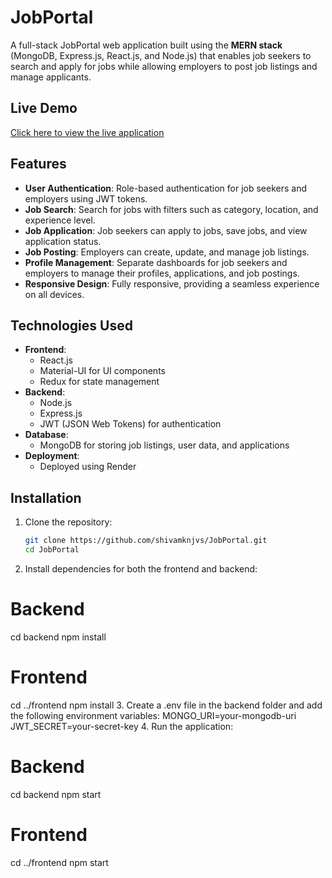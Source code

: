 # JobPortal

A full-stack JobPortal web application built using the **MERN stack** (MongoDB, Express.js, React.js, and Node.js) that enables job seekers to search and apply for jobs while allowing employers to post job listings and manage applicants.

## Live Demo

[Click here to view the live application](https://job-portal-one-ebon.vercel.app/)

## Features

- **User Authentication**: Role-based authentication for job seekers and employers using JWT tokens.
- **Job Search**: Search for jobs with filters such as category, location, and experience level.
- **Job Application**: Job seekers can apply to jobs, save jobs, and view application status.
- **Job Posting**: Employers can create, update, and manage job listings.
- **Profile Management**: Separate dashboards for job seekers and employers to manage their profiles, applications, and job postings.
- **Responsive Design**: Fully responsive, providing a seamless experience on all devices.

## Technologies Used

- **Frontend**: 
  - React.js
  - Material-UI for UI components
  - Redux for state management
- **Backend**: 
  - Node.js
  - Express.js
  - JWT (JSON Web Tokens) for authentication
- **Database**: 
  - MongoDB for storing job listings, user data, and applications
- **Deployment**: 
  - Deployed using Render

## Installation

1. Clone the repository:

   ```bash
   git clone https://github.com/shivamknjvs/JobPortal.git
   cd JobPortal

2. Install dependencies for both the frontend and backend:
# Backend
cd backend
npm install

# Frontend
cd ../frontend
npm install
3. Create a .env file in the backend folder and add the following environment variables:
MONGO_URI=your-mongodb-uri
JWT_SECRET=your-secret-key
4. Run the application:
# Backend
cd backend
npm start

# Frontend
cd ../frontend
npm start

